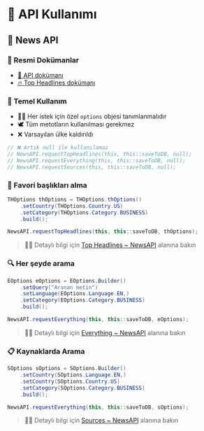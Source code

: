 # 🐣 API Kullanımı

## 📰 News API

### 📝 Resmi Dokümanlar

- [📃 API dokümanı](https://newsapi.org/docs)
- [🔥 Top Headlines dokümanı](https://newsapi.org/docs/endpoints/top-headlines)

### 🧱 Temel Kullanım

- 👮‍♂️ Her istek için özel `options` objesi tanımlanmalıdır
- 🕊️ Tüm metotların kullanılması gerekmez
- ❌ Varsayılan ülke kaldırıldı

```java
// ❌ Artık null ile kullanılamaz
// NewsAPI.requestTopHeadlines(this, this::saveToDB, null);
// NewsAPI.requestEverything(this, this::saveToDB, null);
// NewsAPI.requestSources(this, this::saveToDB, null);
```

### 🌟 Favori başlıkları alma

```java
THOptions thOptions = THOptions.thOptions()
    .setCountry(THOptions.Country.US)
    .setCategory(THOptions.Category.BUSINESS)
    .build();

NewsAPI.requestTopHeadlines(this, this::saveToDB, thOptions);
```

> ‍🧙‍♂ Detaylı bilgi için [Top Headlines ~ NewsAPI](https://newsapi.org/docs/endpoints/top-headlines) alanına bakın

### 🔍 Her şeyde arama

```java
EOptions eOptions = EOptions.Builder()
    .setQuery("Aranan metin")
    .setLanguage(EOptions.Language.EN,)
    .setCategory(EOptions.Category.BUSINESS)
    .build();

NewsAPI.requestEverything(this, this::saveToDB, eOptions);
```

> ‍🧙‍♂ Detaylı bilgi için [Everything ~ NewsAPI](https://newsapi.org/docs/endpoints/everything) alanına bakın

### 📋 Kaynaklarda Arama

```java
SOptions sOptions = SOptions.Builder()
    .setCountry(SOptions.Language.EN,)
    .setCountry(SOptions.Country.US)
    .setCategory(SOptions.Category.BUSINESS)
    .build();

NewsAPI.requestEverything(this, this::saveToDB, sOptions);
```

> ‍🧙‍♂ Detaylı bilgi için [Sources ~ NewsAPI](https://newsapi.org/docs/endpoints/sources) alanına bakın
